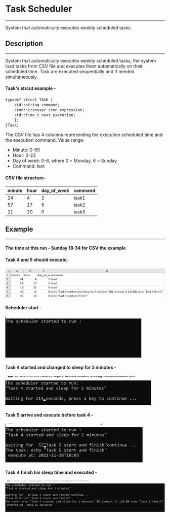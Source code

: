 # Task Scheduler
---
System that automatically executes weekly scheduled tasks.

## Description
---
System that automatically executes weekly scheduled tasks,
the system load tasks from CSV file and executes them automatically on their scheduled time.
Task are executed sequentially and if needed simultaneously.

#### Task's strcut example - 
```
typedef struct TASK {
    std::string command;
    cron::cronexpr cron_expression;
    std::time_t next_execution;
    };
}Task;
```
The CSV file has 4 columns representing the execution scheduled time and the execution command.
Value range:
- Minute: 0-59
- Hour: 0-23
- Day of week: 0-6, where 0 = Monday, 6 = Sunday
- Command: text

#### CSV file structure- 
minute | hour | day_of_week  |  command
------ | ---- |------------  | -------------
24     | 4    |     2        | task1
57     | 17   | 5            | task2
11     | 20   | 0            | task3

## Example

---

#### The time at this run - Sunday 18:34 for CSV the example

#### Task  4 and 5 should execute.
![CSV_example](./images/CSV_example.png)
#### Scheduler start -
![scheduler_start](./images/scheduler_start.png) 
#### Task 4 started and changed to sleep for 2 minutes -
![task4_start_and_sleep](./images/task4_start_and_sleep.png)
#### Task 5 arrive and execute before task 4 - 
![task5_start_and_execute](./images/task5_start_and_execute.png)
#### Task 4 finish his sleep time and executed -
![task4_execute](./images/task4_execute.png)
